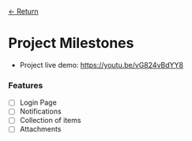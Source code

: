[← Return](../README.md)

# Project Milestones
- Project live demo: https://youtu.be/vG824vBdYY8

### Features
- [ ] Login Page
- [ ] Notifications
- [ ] Collection of items
- [ ] Attachments
